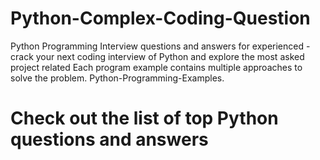 # Python-Complex-Coding-Question
Python Programming Interview questions and answers for experienced - crack your next coding interview of Python and explore the most asked project related 
Each program example contains multiple approaches to solve the problem. Python-Programming-Examples.

# Check out the list of top Python questions and answers 


